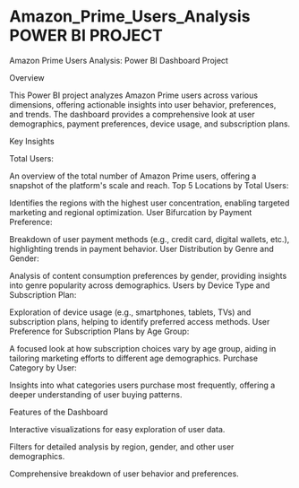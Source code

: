 # Amazon_Prime_Users_Analysis POWER BI PROJECT

Amazon Prime Users Analysis: Power BI Dashboard Project



Overview


This Power BI project analyzes Amazon Prime users across various dimensions, offering actionable insights into user behavior, preferences, and trends. The dashboard provides a comprehensive look at user demographics, payment preferences, device usage, and subscription plans.



Key Insights



Total Users:



An overview of the total number of Amazon Prime users, offering a snapshot of the platform's scale and reach.
Top 5 Locations by Total Users:



Identifies the regions with the highest user concentration, enabling targeted marketing and regional optimization.
User Bifurcation by Payment Preference:



Breakdown of user payment methods (e.g., credit card, digital wallets, etc.), highlighting trends in payment behavior.
User Distribution by Genre and Gender:



Analysis of content consumption preferences by gender, providing insights into genre popularity across demographics.
Users by Device Type and Subscription Plan:



Exploration of device usage (e.g., smartphones, tablets, TVs) and subscription plans, helping to identify preferred access methods.
User Preference for Subscription Plans by Age Group:



A focused look at how subscription choices vary by age group, aiding in tailoring marketing efforts to different age demographics.
Purchase Category by User:



Insights into what categories users purchase most frequently, offering a deeper understanding of user buying patterns.







Features of the Dashboard


Interactive visualizations for easy exploration of user data.


Filters for detailed analysis by region, gender, and other user demographics.


Comprehensive breakdown of user behavior and preferences.

